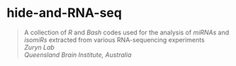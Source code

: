 # hide-and-RNA-seq
> A collection of _R_ and _Bash_ codes used for the analysis of _miRNAs_ and _isomiRs_ extracted from various RNA-sequencing experiments
 \
*Zuryn Lab*\
*Queensland Brain Institute, Australia*
